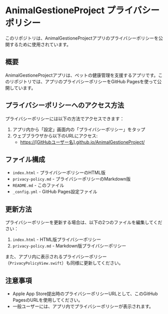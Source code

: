 # AnimalGestioneProject プライバシーポリシー

このリポジトリは、AnimalGestioneProjectアプリのプライバシーポリシーを公開するために使用されています。

## 概要

AnimalGestioneProjectアプリは、ペットの健康管理を支援するアプリです。このリポジトリでは、アプリのプライバシーポリシーをGitHub Pagesを使って公開しています。

## プライバシーポリシーへのアクセス方法

プライバシーポリシーには以下の方法でアクセスできます：

1. アプリ内から「設定」画面内の「プライバシーポリシー」をタップ
2. ウェブブラウザから以下のURLにアクセス:
   - [https://[GitHubユーザー名].github.io/AnimalGestioneProject/](https://[GitHubユーザー名].github.io/AnimalGestioneProject/)

## ファイル構成

- `index.html` - プライバシーポリシーのHTML版
- `privacy-policy.md` - プライバシーポリシーのMarkdown版
- `README.md` - このファイル
- `_config.yml` - GitHub Pages設定ファイル

## 更新方法

プライバシーポリシーを更新する場合は、以下の2つのファイルを編集してください：

1. `index.html` - HTML版プライバシーポリシー
2. `privacy-policy.md` - Markdown版プライバシーポリシー

また、アプリ内に表示されるプライバシーポリシー（`PrivacyPolicyView.swift`）も同様に更新してください。

## 注意事項

- Apple App Store提出時のプライバシーポリシーURLとして、このGitHub PagesのURLを使用してください。
- 一般ユーザーには、アプリ内でプライバシーポリシーが表示されます。
